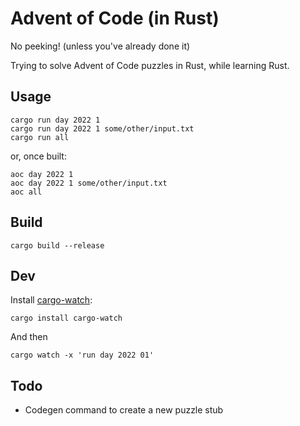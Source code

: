 # Advent of Code (in Rust)

No peeking! (unless you've already done it)

Trying to solve Advent of Code puzzles in Rust, while learning Rust.

## Usage

```
cargo run day 2022 1
cargo run day 2022 1 some/other/input.txt
cargo run all
```
or, once built:
```
aoc day 2022 1
aoc day 2022 1 some/other/input.txt
aoc all
```

## Build

```
cargo build --release
```

## Dev

Install [cargo-watch](https://crates.io/crates/cargo-watch):
```
cargo install cargo-watch
```
And then
```
cargo watch -x 'run day 2022 01'
```

## Todo

- Codegen command to create a new puzzle stub

